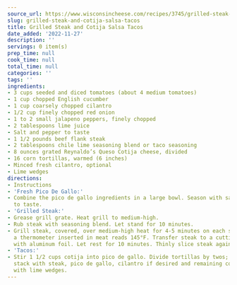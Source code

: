 ```yaml
---
source_url: https://www.wisconsincheese.com/recipes/3745/grilled-steak-and-cotija-salsa-tacos
slug: grilled-steak-and-cotija-salsa-tacos
title: Grilled Steak and Cotija Salsa Tacos
date_added: '2022-11-27'
description: ''
servings: 0 item(s)
prep_time: null
cook_time: null
total_time: null
categories: ''
tags: ''
ingredients:
- 3 cups seeded and diced tomatoes (about 4 medium tomatoes)
- 1 cup chopped English cucumber
- 1 cup coarsely chopped cilantro
- 1/2 cup finely chopped red onion
- 1 to 2 small jalapeno peppers, finely chopped
- 2 tablespoons lime juice
- Salt and pepper to taste
- 1 1/2 pounds beef flank steak
- 2 tablespoons chile lime seasoning blend or taco seasoning
- 8 ounces grated Reynaldo’s Queso Cotija cheese, divided
- 16 corn tortillas, warmed (6 inches)
- Minced fresh cilantro, optional
- Lime wedges
directions:
- Instructions
- 'Fresh Pico De Gallo:'
- Combine the pico de gallo ingredients in a large bowl. Season with salt and pepper
  to taste.
- 'Grilled Steak:'
- Grease grill grate. Heat grill to medium-high.
- Rub steak with seasoning blend. Let stand for 10 minutes.
- Grill steak, covered, over medium-high heat for 4-5 minutes on each side or until
  a thermometer inserted in meat reads 145°F. Transfer steak to a cutting board; tent
  with aluminum foil. Let rest for 10 minutes. Thinly slice steak against the grain.
- 'Tacos:'
- Stir 1 1/2 cups cotija into pico de gallo. Divide tortillas by twos; top each tortilla
  stack with steak, pico de gallo, cilantro if desired and remaining cotija. Serve
  with lime wedges.
---
```

